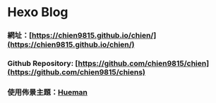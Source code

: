 # Hexo Blog

### 網址：[https://chien9815.github.io/chien/](https://chien9815.github.io/chien/)

### Github Repository: [https://github.com/chien9815/chien](https://github.com/chien9815/chiens)

### 使用佈景主題：[Hueman](https://github.com/ppoffice/hexo-theme-hueman)

